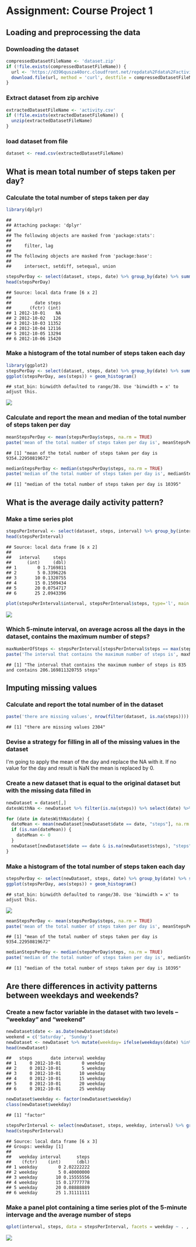 # Assignment: Course Project 1

## Loading and preprocessing the data

### Downloading the dataset


```r
compressedDatasetFileName <- 'dataset.zip'
if (!file.exists(compressedDatasetFileName)) {
  url <- 'https://d396qusza40orc.cloudfront.net/repdata%2Fdata%2Factivity.zip'
  download.file(url, method = 'curl', destfile = compressedDatasetFileName)
}
```

### Extract dataset from zip archive


```r
extractedDatasetFileName <- 'activity.csv'
if (!file.exists(extractedDatasetFileName)) {
  unzip(extractedDatasetFileName)
}
```

### load dataset from file


```r
dataset <- read.csv(extractedDatasetFileName)
```

## What is mean total number of steps taken per day?

### Calculate the total number of steps taken per day


```r
library(dplyr)
```

```
## 
## Attaching package: 'dplyr'
## 
## The following objects are masked from 'package:stats':
## 
##     filter, lag
## 
## The following objects are masked from 'package:base':
## 
##     intersect, setdiff, setequal, union
```

```r
stepsPerDay <- select(dataset, steps, date) %>% group_by(date) %>% summarise(steps = sum(steps))
head(stepsPerDay)
```

```
## Source: local data frame [6 x 2]
## 
##         date steps
##       (fctr) (int)
## 1 2012-10-01    NA
## 2 2012-10-02   126
## 3 2012-10-03 11352
## 4 2012-10-04 12116
## 5 2012-10-05 13294
## 6 2012-10-06 15420
```

### Make a histogram of the total number of steps taken each day


```r
library(ggplot2)
stepsPerDay <- select(dataset, steps, date) %>% group_by(date) %>% summarise(steps = sum(steps, na.rm=TRUE))
ggplot(stepsPerDay, aes(steps)) + geom_histogram()
```

```
## stat_bin: binwidth defaulted to range/30. Use 'binwidth = x' to adjust this.
```

![](PA1_template_files/figure-html/qplot-1.png) 

### Calculate and report the mean and median of the total number of steps taken per day


```r
meanStepsPerDay <- mean(stepsPerDay$steps, na.rm = TRUE)
paste('mean of the total number of steps taken per day is', meanStepsPerDay)
```

```
## [1] "mean of the total number of steps taken per day is 9354.22950819672"
```

```r
medianStepsPerDay <- median(stepsPerDay$steps, na.rm = TRUE)
paste('median of the total number of steps taken per day is', medianStepsPerDay)
```

```
## [1] "median of the total number of steps taken per day is 10395"
```

## What is the average daily activity pattern?

### Make a time series plot


```r
stepsPerInterval <- select(dataset, steps, interval) %>% group_by(interval) %>% summarise(steps = mean(steps, na.rm=TRUE))
head(stepsPerInterval)
```

```
## Source: local data frame [6 x 2]
## 
##   interval     steps
##      (int)     (dbl)
## 1        0 1.7169811
## 2        5 0.3396226
## 3       10 0.1320755
## 4       15 0.1509434
## 5       20 0.0754717
## 6       25 2.0943396
```

```r
plot(stepsPerInterval$interval, stepsPerInterval$steps, type='l', main = 'Average daily activity pattern', xlab = 'Interval', ylab = 'Average steps')
```

![](PA1_template_files/figure-html/unnamed-chunk-6-1.png) 

### Which 5-minute interval, on average across all the days in the dataset, contains the maximum number of steps?

```r
maxNumberOfSteps <- stepsPerInterval[stepsPerInterval$steps == max(stepsPerInterval$steps),]
paste('The interval that contains the maximum number of steps is', maxNumberOfSteps$interval, 'and contains', maxNumberOfSteps$steps, 'steps')
```

```
## [1] "The interval that contains the maximum number of steps is 835 and contains 206.169811320755 steps"
```

## Imputing missing values

### Calculate and report the total number of in the dataset

```r
paste('there are missing values', nrow(filter(dataset, is.na(steps))))
```

```
## [1] "there are missing values 2304"
```

### Devise a strategy for filling in all of the missing values in the dataset

I'm going to apply the mean of the day and replace the NA with it. If no value for the day and result is NaN the mean is replaced by 0.

### Create a new dataset that is equal to the original dataset but with the missing data filled in

```r
newDataset = dataset[,]
datesWithNa <- newDataset %>% filter(is.na(steps)) %>% select(date) %>% unique()

for (date in datesWithNa$date) {
  dateMean <- mean(newDataset[newDataset$date == date, "steps"], na.rm = TRUE)
  if (is.nan(dateMean)) {
    dateMean <- 0
  }
  newDataset[newDataset$date == date & is.na(newDataset$steps), "steps"] <- dateMean
}
```

### Make a histogram of the total number of steps taken each day


```r
stepsPerDay <- select(newDataset, steps, date) %>% group_by(date) %>% summarise(steps = sum(steps, na.rm=TRUE))
ggplot(stepsPerDay, aes(steps)) + geom_histogram()
```

```
## stat_bin: binwidth defaulted to range/30. Use 'binwidth = x' to adjust this.
```

![](PA1_template_files/figure-html/unnamed-chunk-10-1.png) 


```r
meanStepsPerDay <- mean(stepsPerDay$steps, na.rm = TRUE)
paste('mean of the total number of steps taken per day is', meanStepsPerDay)
```

```
## [1] "mean of the total number of steps taken per day is 9354.22950819672"
```

```r
medianStepsPerDay <- median(stepsPerDay$steps, na.rm = TRUE)
paste('median of the total number of steps taken per day is', medianStepsPerDay)
```

```
## [1] "median of the total number of steps taken per day is 10395"
```

## Are there differences in activity patterns between weekdays and weekends?

### Create a new factor variable in the dataset with two levels – “weekday” and “weekend” 

```r
newDataset$date <- as.Date(newDataset$date)
weekend = c('Saturday', 'Sunday')
newDataset <- newDataset %>% mutate(weekday= ifelse(weekdays(date) %in% weekend, 'weekend', 'weekday'))
head(newDataset)
```

```
##   steps       date interval weekday
## 1     0 2012-10-01        0 weekday
## 2     0 2012-10-01        5 weekday
## 3     0 2012-10-01       10 weekday
## 4     0 2012-10-01       15 weekday
## 5     0 2012-10-01       20 weekday
## 6     0 2012-10-01       25 weekday
```

```r
newDataset$weekday <- factor(newDataset$weekday)
class(newDataset$weekday)
```

```
## [1] "factor"
```

```r
stepsPerInterval <- select(newDataset, steps, weekday, interval) %>% group_by(weekday, interval ) %>% summarise(steps = mean(steps, na.rm=TRUE))
head(stepsPerInterval)
```

```
## Source: local data frame [6 x 3]
## Groups: weekday [1]
## 
##   weekday interval      steps
##    (fctr)    (int)      (dbl)
## 1 weekday        0 2.02222222
## 2 weekday        5 0.40000000
## 3 weekday       10 0.15555556
## 4 weekday       15 0.17777778
## 5 weekday       20 0.08888889
## 6 weekday       25 1.31111111
```

### Make a panel plot containing a time series plot of the 5-minute intervage and the average number of steps

```r
qplot(interval, steps, data = stepsPerInterval, facets = weekday ~ . , geom = 'line', xlab = 'Interval', ylab = 'Number of steps')
```

![](PA1_template_files/figure-html/unnamed-chunk-13-1.png) 

